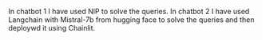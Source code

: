 In chatbot 1 I have used NlP to solve the queries.
In chatbot 2 I have used Langchain with Mistral-7b from hugging face to solve the queries and then deploywd it using Chainlit.
